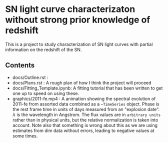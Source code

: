 # SN light curve characterizaton without strong prior knowledge of redshift

This is a project to study characterization of SN light curves with partial
information on the redshift of the SN.

## Contents 
- docs/Outline.rst : 
- docs/Plans.rst : A rough plan of how I think the project will proceed
- docs/Fitting_Template.ipynb: A fitting tutorial that has been written to get one up to speed on using these.
- graphics/2011-fe.mp4 : A animation showing the spectral evolution of 2011-fe from assorted data combined as a `~TimeSeries` object. Phase is the rest frame time in units of days measured from an "explosion date". $\lambda$ is the wavelength in Angstrom. The flux values are in `arbitrary units` rather than in physical units, but the relative normalization is taken into account. Note also that something is wrong about this as we are using estimates from dim data without errors, leading to negative values at some times.
